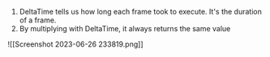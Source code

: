 1. DeltaTime tells us how long each frame took to execute. It's the duration of a frame.
2. By multiplying with DeltaTime, it always returns the same value


![[Screenshot 2023-06-26 233819.png]]